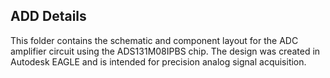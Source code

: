 ## ADD Details

This folder contains the schematic and component layout for the ADC amplifier circuit using the ADS131M08IPBS chip. The design was created in Autodesk EAGLE and is intended for precision analog signal acquisition.
